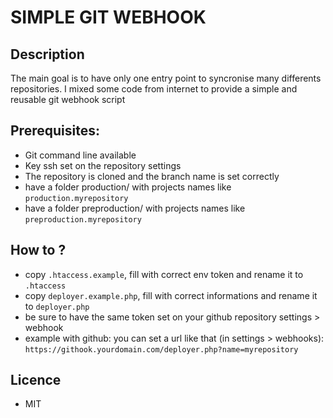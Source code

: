 # SIMPLE GIT WEBHOOK

## Description
The main goal is to have only one entry point to syncronise many differents repositories.
I mixed some code from internet to provide a simple and reusable git webhook script


## Prerequisites:
- Git command line available
- Key ssh set on the repository settings
- The repository is cloned and the branch name is set correctly
- have a folder production/ with projects names like `production.myrepository`
- have a folder preproduction/ with projects names like `preproduction.myrepository`

## How to ?
- copy `.htaccess.example`, fill with correct env token and rename it to `.htaccess`
- copy `deployer.example.php`, fill with correct informations and rename it to `deployer.php`
- be sure to have the same token set on your github repository settings > webhook
- example with github: you can set a url like that (in settings > webhooks): `https://githook.yourdomain.com/deployer.php?name=myrepository`


## Licence
- MIT
